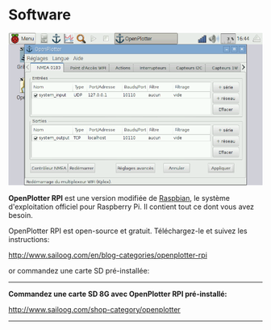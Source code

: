 # Software

![](openplotter_rpi.png)

**OpenPlotter RPI** est une version modifiée de [Raspbian](https://www.raspbian.org/), le système d'exploitation officiel pour Raspberry Pi. Il contient tout ce dont vous avez besoin. 

OpenPlotter RPI est open-source et gratuit. Téléchargez-le et suivez les instructions:

http://www.sailoog.com/en/blog-categories/openplotter-rpi


or commandez une carte SD pré-installée:

---

**Commandez une carte SD 8G avec OpenPlotter RPI pré-installé:**

http://www.sailoog.com/shop-category/openplotter

---